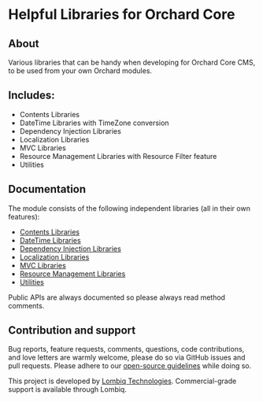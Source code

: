 # Helpful Libraries for Orchard Core



## About

Various libraries that can be handy when developing for Orchard Core CMS, to be used from your own Orchard modules.


## Includes:

- Contents Libraries
- DateTime Libraries with TimeZone conversion
- Dependency Injection Libraries
- Localization Libraries
- MVC Libraries
- Resource Management Libraries with Resource Filter feature
- Utilities


## Documentation

The module consists of the following independent libraries (all in their own features):

- [Contents Libraries](Docs/ContentsLibraries.md)
- [DateTime Libraries](Docs/DateTimeLibraries.md)
- [Dependency Injection Libraries](Docs/DependencyInjectionLibraries.md)
- [Localization Libraries](Docs/LocalizationLibraries.md)
- [MVC Libraries](Docs/MvcLibraries.md)
- [Resource Management Libraries](Docs/ResourceManagementLibraries.md)
- [Utilities](Docs/Utilities.md)

Public APIs are always documented so please always read method comments.


## Contribution and support

Bug reports, feature requests, comments, questions, code contributions, and love letters are warmly welcome, please do so via GitHub issues and pull requests. Please adhere to our [open-source guidelines](https://lombiq.com/open-source-guidelines) while doing so.

This project is developed by [Lombiq Technologies](https://lombiq.com/). Commercial-grade support is available through Lombiq.